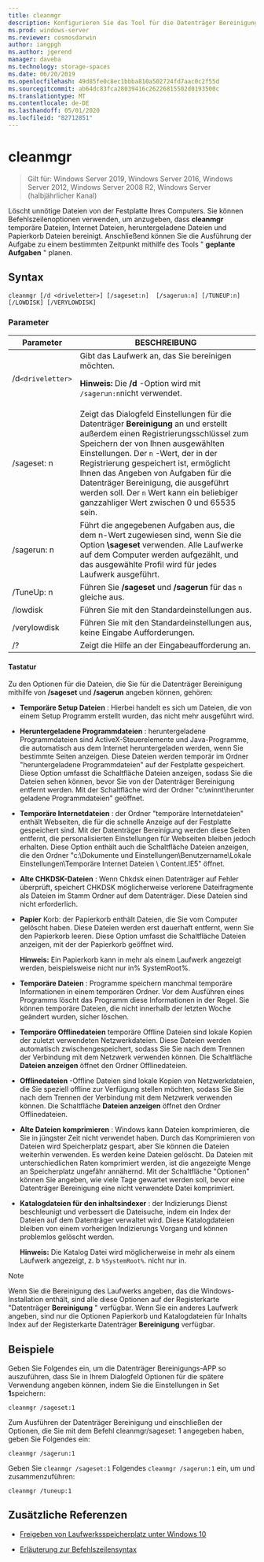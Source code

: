 ```yaml
---
title: cleanmgr
description: Konfigurieren Sie das Tool für die Datenträger Bereinigung (cleanmgr. exe), um bestimmte Dateien automatisch zu bereinigen.
ms.prod: windows-server
ms.reviewer: cosmosdarwin
author: iangpgh
ms.author: jgerend
manager: daveba
ms.technology: storage-spaces
ms.date: 06/20/2019
ms.openlocfilehash: 49d85fe0c8ec1bbba810a502724fd7aac0c2f55d
ms.sourcegitcommit: ab64dc83fca28039416c26226815502d0193500c
ms.translationtype: MT
ms.contentlocale: de-DE
ms.lasthandoff: 05/01/2020
ms.locfileid: "82712851"
---
```

# <a name="cleanmgr"></a>cleanmgr

> Gilt für: Windows Server 2019, Windows Server 2016, Windows Server 2012, Windows Server 2008 R2, Windows Server (halbjährlicher Kanal)

Löscht unnötige Dateien von der Festplatte Ihres Computers. Sie können Befehlszeilenoptionen verwenden, um anzugeben, dass **cleanmgr** temporäre Dateien, Internet Dateien, heruntergeladene Dateien und Papierkorb Dateien bereinigt. Anschließend können Sie die Ausführung der Aufgabe zu einem bestimmten Zeitpunkt mithilfe des Tools " **geplante Aufgaben** " planen.

## <a name="syntax"></a>Syntax

```
cleanmgr [/d <driveletter>] [/sageset:n]  [/sagerun:n] [/TUNEUP:n] [/LOWDISK] [/VERYLOWDISK]
```

### <a name="parameters"></a>Parameter

| Parameter | BESCHREIBUNG |
| --------- | ----------- |
| /d`<driveletter>` | Gibt das Laufwerk an, das Sie bereinigen möchten.<p>**Hinweis:** Die **/d** -Option wird mit `/sagerun:n`nicht verwendet. |
| /sageset: n | Zeigt das Dialogfeld Einstellungen für die Datenträger **Bereinigung** an und erstellt außerdem einen Registrierungsschlüssel zum Speichern der von Ihnen ausgewählten Einstellungen. Der `n` -Wert, der in der Registrierung gespeichert ist, ermöglicht Ihnen das Angeben von Aufgaben für die Datenträger Bereinigung, die ausgeführt werden soll. Der `n` Wert kann ein beliebiger ganzzahliger Wert zwischen 0 und 65535 sein. |
| /sagerun: n | Führt die angegebenen Aufgaben aus, die dem n-Wert zugewiesen sind, wenn Sie die Option **\sageset** verwenden. Alle Laufwerke auf dem Computer werden aufgezählt, und das ausgewählte Profil wird für jedes Laufwerk ausgeführt. |
| /TuneUp: n | Führen Sie **/sageset** und **/sagerun** für das `n` gleiche aus. |
| /lowdisk | Führen Sie mit den Standardeinstellungen aus. |
| /verylowdisk | Führen Sie mit den Standardeinstellungen aus, keine Eingabe Aufforderungen. |
| /? | Zeigt die Hilfe an der Eingabeaufforderung an. |

#### <a name="options"></a>Tastatur

Zu den Optionen für die Dateien, die Sie für die Datenträger Bereinigung mithilfe von **/sageset** und **/sagerun** angeben können, gehören:

- **Temporäre Setup Dateien** : Hierbei handelt es sich um Dateien, die von einem Setup Programm erstellt wurden, das nicht mehr ausgeführt wird.

- **Heruntergeladene Programmdateien** : heruntergeladene Programmdateien sind ActiveX-Steuerelemente und Java-Programme, die automatisch aus dem Internet heruntergeladen werden, wenn Sie bestimmte Seiten anzeigen. Diese Dateien werden temporär im Ordner "heruntergeladene Programmdateien" auf der Festplatte gespeichert. Diese Option umfasst die Schaltfläche Dateien anzeigen, sodass Sie die Dateien sehen können, bevor Sie von der Datenträger Bereinigung entfernt werden. Mit der Schaltfläche wird der Ordner "c:\winnt\herunter geladene Programmdateien" geöffnet.

- **Temporäre Internetdateien** : der Ordner "temporäre Internetdateien" enthält Webseiten, die für die schnelle Anzeige auf der Festplatte gespeichert sind. Mit der Datenträger Bereinigung werden diese Seiten entfernt, die personalisierten Einstellungen für Webseiten bleiben jedoch erhalten. Diese Option enthält auch die Schaltfläche Dateien anzeigen, die den Ordner "c:\Dokumente und Einstellungen\Benutzername\Lokale Einstellungen\Temporäre Internet Dateien \ Content.IE5" öffnet.

- **Alte CHKDSK-Dateien** : Wenn Chkdsk einen Datenträger auf Fehler überprüft, speichert CHKDSK möglicherweise verlorene Dateifragmente als Dateien im Stamm Ordner auf dem Datenträger. Diese Dateien sind nicht erforderlich.

- **Papier** Korb: der Papierkorb enthält Dateien, die Sie vom Computer gelöscht haben. Diese Dateien werden erst dauerhaft entfernt, wenn Sie den Papierkorb leeren. Diese Option umfasst die Schaltfläche Dateien anzeigen, mit der der Papierkorb geöffnet wird.<p>**Hinweis:** Ein Papierkorb kann in mehr als einem Laufwerk angezeigt werden, beispielsweise nicht nur in% SystemRoot%.

- **Temporäre Dateien** : Programme speichern manchmal temporäre Informationen in einem temporären Ordner. Vor dem Ausführen eines Programms löscht das Programm diese Informationen in der Regel. Sie können temporäre Dateien, die nicht innerhalb der letzten Woche geändert wurden, sicher löschen.

- **Temporäre Offlinedateien** temporäre Offline Dateien sind lokale Kopien der zuletzt verwendeten Netzwerkdateien. Diese Dateien werden automatisch zwischengespeichert, sodass Sie Sie nach dem Trennen der Verbindung mit dem Netzwerk verwenden können. Die Schaltfläche **Dateien anzeigen** öffnet den Ordner Offlinedateien.

- **Offlinedateien** -Offline Dateien sind lokale Kopien von Netzwerkdateien, die Sie speziell offline zur Verfügung stellen möchten, sodass Sie Sie nach dem Trennen der Verbindung mit dem Netzwerk verwenden können. Die Schaltfläche **Dateien anzeigen** öffnet den Ordner Offlinedateien.

- **Alte Dateien komprimieren** : Windows kann Dateien komprimieren, die Sie in jüngster Zeit nicht verwendet haben. Durch das Komprimieren von Dateien wird Speicherplatz gespart, aber Sie können die Dateien weiterhin verwenden. Es werden keine Dateien gelöscht. Da Dateien mit unterschiedlichen Raten komprimiert werden, ist die angezeigte Menge an Speicherplatz ungefähr annähernd. Mit der Schaltfläche "Optionen" können Sie angeben, wie viele Tage gewartet werden soll, bevor eine Datenträger Bereinigung eine nicht verwendete Datei komprimiert.

- **Katalogdateien für den inhaltsindexer** : der Indizierungs Dienst beschleunigt und verbessert die Dateisuche, indem ein Index der Dateien auf dem Datenträger verwaltet wird. Diese Katalogdateien bleiben von einem vorherigen Indizierungs Vorgang und können problemlos gelöscht werden.<p>**Hinweis:** Die Katalog Datei wird möglicherweise in mehr als einem Laufwerk angezeigt, z. b `%SystemRoot%`. nicht nur in.

>[!NOTE]
> Wenn Sie die Bereinigung des Laufwerks angeben, das die Windows-Installation enthält, sind alle diese Optionen auf der Registerkarte "Datenträger **Bereinigung** " verfügbar. Wenn Sie ein anderes Laufwerk angeben, sind nur die Optionen Papierkorb und Katalogdateien für Inhalts Index auf der Registerkarte Datenträger **Bereinigung** verfügbar.

## <a name="examples"></a>Beispiele

Geben Sie Folgendes ein, um die Datenträger Bereinigungs-APP so auszuführen, dass Sie in Ihrem Dialogfeld Optionen für die spätere Verwendung angeben können, indem Sie die Einstellungen in Set **1**speichern:

```
cleanmgr /sageset:1
```

Zum Ausführen der Datenträger Bereinigung und einschließen der Optionen, die Sie mit dem Befehl cleanmgr/sageset: 1 angegeben haben, geben Sie Folgendes ein:

```
cleanmgr /sagerun:1
```

Geben Sie `cleanmgr /sageset:1` Folgendes `cleanmgr /sagerun:1` ein, um und zusammenzuführen:

```
cleanmgr /tuneup:1
```

## <a name="additional-references"></a>Zusätzliche Referenzen

- [Freigeben von Laufwerksspeicherplatz unter Windows 10](https://support.microsoft.com/help/12425/windows-10-free-up-drive-space)

- [Erläuterung zur Befehlszeilensyntax](command-line-syntax-key.md)
